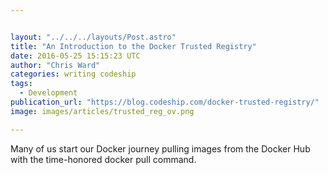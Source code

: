 ```yaml
---


layout: "../../../layouts/Post.astro"
title: "An Introduction to the Docker Trusted Registry"
date: 2016-05-25 15:15:23 UTC
author: "Chris Ward"
categories: writing codeship
tags:
  - Development
publication_url: "https://blog.codeship.com/docker-trusted-registry/"
image: images/articles/trusted_reg_ov.png

---
```

Many of us start our Docker journey pulling images from the Docker Hub with the time-honored docker pull command.

